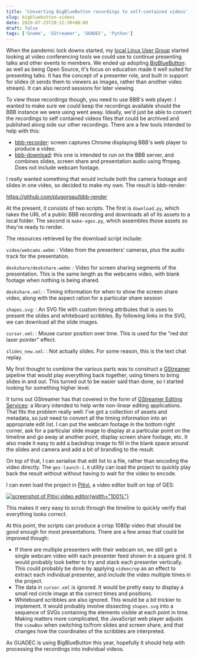 ```yaml
---
title: 'Converting BigBlueButton recordings to self-contained videos'
slug: bigbluebutton-videos
date: 2020-07-25T20:12:38+08:00
draft: false
tags: ['Gnome', 'GStreamer', 'GUADEC', 'Python']
---
```


When the pandemic lock downs started, my [local Linux User
Group](https://www.plug.org.au) started looking at video conferencing
tools we could use to continue presenting talks and other events to
members. We ended up adopting
[BigBlueButton](https://docs.bigbluebutton.org/): as well as being Open
Source, it\'s focus on education made it well suited for presenting
talks. It has the concept of a presenter role, and built in support for
slides (it sends them to viewers as images, rather than another video
stream). It can also record sessions for later viewing.

To view those recordings though, you need to use BBB\'s web player. I
wanted to make sure we could keep the recordings available should the
BBB instance we were using went away. Ideally, we\'d just be able to
convert the recordings to self contained videos files that could be
archived and published along side our other recordings. There are a few
tools intended to help with this:

-   [bbb-recorder](https://github.com/jibon57/bbb-recorder): screen
    captures Chrome displaying BBB\'s web player to produce a video.
-   [bbb-download](https://github.com/createwebinar/bbb-download): this
    one is intended to run on the BBB server, and combines slides,
    screen share and presentation audio using ffmpeg. Does not include
    webcam footage.

I really wanted something that would include both the camera footage and
slides in one video, so decided to make my own. The result is
bbb-render:

<https://github.com/plugorgau/bbb-render>

At the present, it consists of two scripts. The first is `download.py`,
which takes the URL of a public BBB recording and downloads all of its
assets to a local folder. The second is `make-xges.py`, which assembles
those assets so they\'re ready to render.

The resources retrieved by the download script include:

`video/webcams.webm`:
:   Video from the presenters\' cameras, plus the audio track for the
    presentation.

`deskshare/deskshare.webm`:
:   Video for screen sharing segments of the presentation. This is the
    same length as the webcams video, with blank footage when nothing is
    being shared.

`deskshare.xml`:
:   Timing information for when to show the screen share video, along
    with the aspect ration for a particular share session

`shapes.svg`:
:   An SVG file with custom timing attributes that is uses to present
    the slides and whiteboard scribbles. By following links in the SVG,
    we can download all the slide images.

`cursor.xml`:
:   Mouse cursor position over time. This is used for the \"red dot
    laser pointer\" effect.

`slides_new.xml`:
:   Not actually slides. For some reason, this is the text chat replay.

My first thought to combine the various parts was to construct a
[GStreamer](https://gstreamer.freedesktop.org/) pipeline that would play
everything back together, using timers to bring slides in and out. This
turned out to be easier said than done, so I started looking for
something higher level.

It turns out GStreamer has that covered in the form of [GStreamer
Editing
Services](https://gstreamer.freedesktop.org/documentation/gst-editing-services/):
a library intended to help write non-linear editing applications. That
fits the problem really well: I\'ve got a collection of assets and
metadata, so just need to convert all the timing information into an
appropriate edit list. I can put the webcam footage in the bottom right
corner, ask for a particular slide image to display at a particular
point on the timeline and go away at another point, display screen share
footage, etc. It also made it easy to add a backdrop image to fill in
the blank space around the slides and camera and add a bit of branding
to the result.

On top of that, I can serialise that edit list to a file, rather than
encoding the video directly. The `ges-launch-1.0` utility can load the
project to quickly play back the result without without having to wait
for the video to encode.

I can even load the project in [Pitivi](http://www.pitivi.org/), a video
editor built on top of GES:

[![screenshot of Pitivi video
editor](https://blogs.gnome.org/jamesh/files/2020/07/pitivi-screenshot.png){width="100%"}](https://blogs.gnome.org/jamesh/files/2020/07/pitivi-screenshot.png)

This makes it very easy to scrub through the timeline to quickly verify
that everything looks correct.

At this point, the scripts can produce a crisp 1080p video that should
be good enough for most presentations. There are a few areas that could
be improved though:

-   If there are multiple presenters with their webcam on, we still get
    a single webcam video with each presenter feed shown in a square
    grid. It would probably look better to try and stack each presenter
    vertically. This could probably be done by applying `videocrop` as
    an effect to extract each individual presenter, and include the
    video multiple times in the project.
-   The data in `cursor.xml` is ignored. It would be pretty easy to
    display a small red circle image at the correct times and positions.
-   Whiteboard scribbles are also ignored. This would be a bit trickier
    to implement. It would probably involve dissecting `shapes.svg` into
    a sequence of SVGs containing the elements visible at each point in
    time. Making matters more complicated, the JavaScript web player
    adjusts the `viewBox` when switching to/from slides and screen
    share, and that changes how the coordinates of the scribbles are
    interpreted.

As GUADEC is using BigBlueButton this year, hopefully it should help
with processing the recordings into individual videos.
